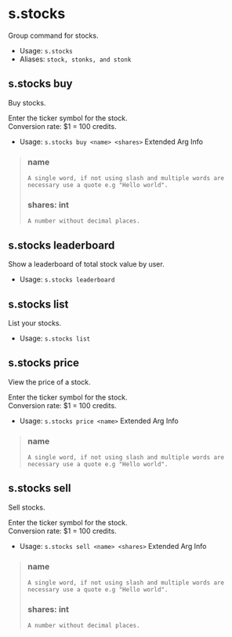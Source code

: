 # s.stocks
Group command for stocks.<br/>
 - Usage: `s.stocks`
 - Aliases: `stock, stonks, and stonk`
## s.stocks buy
Buy stocks.<br/>

Enter the ticker symbol for the stock.<br/>
Conversion rate: $1 = 100 credits.<br/>
 - Usage: `s.stocks buy <name> <shares>`
Extended Arg Info
> ### name
> ```
> A single word, if not using slash and multiple words are necessary use a quote e.g "Hello world".
> ```
> ### shares: int
> ```
> A number without decimal places.
> ```
## s.stocks leaderboard
Show a leaderboard of total stock value by user.<br/>
 - Usage: `s.stocks leaderboard`
## s.stocks list
List your stocks.<br/>
 - Usage: `s.stocks list`
## s.stocks price
View the price of a stock.<br/>

Enter the ticker symbol for the stock.<br/>
Conversion rate: $1 = 100 credits.<br/>
 - Usage: `s.stocks price <name>`
Extended Arg Info
> ### name
> ```
> A single word, if not using slash and multiple words are necessary use a quote e.g "Hello world".
> ```
## s.stocks sell
Sell stocks.<br/>

Enter the ticker symbol for the stock.<br/>
Conversion rate: $1 = 100 credits.<br/>
 - Usage: `s.stocks sell <name> <shares>`
Extended Arg Info
> ### name
> ```
> A single word, if not using slash and multiple words are necessary use a quote e.g "Hello world".
> ```
> ### shares: int
> ```
> A number without decimal places.
> ```
